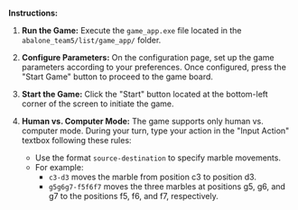 **Instructions:**

1. **Run the Game:** Execute the `game_app.exe` file located in the `abalone_team5/list/game_app/` folder.

2. **Configure Parameters:** On the configuration page, set up the game parameters according to your preferences. Once configured, press the "Start Game" button to proceed to the game board.

3. **Start the Game:** Click the "Start" button located at the bottom-left corner of the screen to initiate the game.

4. **Human vs. Computer Mode:** The game supports only human vs. computer mode. During your turn, type your action in the "Input Action" textbox following these rules:
   - Use the format `source-destination` to specify marble movements.
   - For example:
     - `c3-d3` moves the marble from position c3 to position d3.
     - `g5g6g7-f5f6f7` moves the three marbles at positions g5, g6, and g7 to the positions f5, f6, and f7, respectively.
